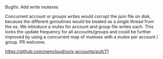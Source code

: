 Bugfix: Add write mutexes

Concurrent account or groups writes would corrupt the json file on disk, because the different goroutines would be treated as a single thread from the os. We introduce a mutex for account and group file writes each. This locks the update frequency for all accounts/groups and could be further improved by using a concurrent map of mutexes with a mutex per account / group. PR welcome.

https://github.com/owncloud/ocis-accounts/pull/71